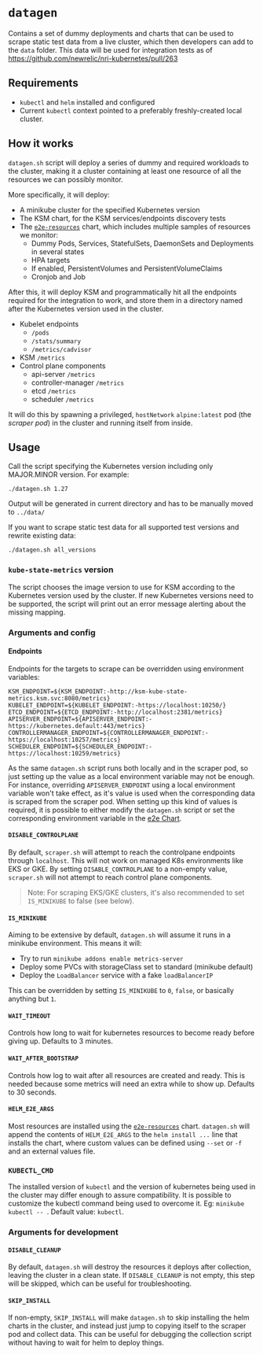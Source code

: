# `datagen`

Contains a set of dummy deployments and charts that can be used to scrape static test data from a live cluster, which then developers can add to the `data` folder. This data will be used for integration tests as of https://github.com/newrelic/nri-kubernetes/pull/263

## Requirements

* `kubectl` and `helm` installed and configured
* Current `kubectl` context pointed to a preferably freshly-created local cluster.

## How it works

`datagen.sh` script will deploy a series of dummy and required workloads to the cluster, making it a cluster containing at least one resource of all the resources we can possibly monitor.

More specifically, it will deploy:
- A minikube cluster for the specified Kubernetes version
- The KSM chart, for the KSM services/endpoints discovery tests
- The [`e2e-resources`](../../../e2e/charts/e2e-resources) chart, which includes multiple samples of resources we monitor:
  - Dummy Pods, Services, StatefulSets, DaemonSets and Deployments in several states
  - HPA targets
  - If enabled, PersistentVolumes and PersistentVolumeClaims
  - Cronjob and Job

After this, it will deploy KSM and programmatically hit all the endpoints required for the integration to work, and store them in a directory named after the Kubernetes version used in the cluster.

- Kubelet endpoints
  - `/pods`
  - `/stats/summary`
  - `/metrics/cadvisor`
- KSM `/metrics`
- Control plane components
  - api-server `/metrics`
  - controller-manager `/metrics`
  - etcd `/metrics`
  - scheduler `/metrics`

It will do this by spawning a privileged, `hostNetwork` `alpine:latest` pod (the _scraper pod_) in the cluster and running itself from inside.

## Usage
Call the script specifying the Kubernetes version including only MAJOR.MINOR version. For example:
```
./datagen.sh 1.27
```
Output will be generated in current directory and has to be manually moved to `../data/`

If you want to scrape static test data for all supported test versions and rewrite existing data:
```
./datagen.sh all_versions
```

### `kube-state-metrics` version
The script chooses the image version to use for KSM according to the Kubernetes version used by the cluster. If new Kubernetes versions need to be supported, the script will print out an error message alerting about the missing mapping.

### Arguments and config

#### Endpoints

Endpoints for the targets to scrape can be overridden using environment variables:

```shell
KSM_ENDPOINT=${KSM_ENDPOINT:-http://ksm-kube-state-metrics.ksm.svc:8080/metrics}
KUBELET_ENDPOINT=${KUBELET_ENDPOINT:-https://localhost:10250/}
ETCD_ENDPOINT=${ETCD_ENDPOINT:-http://localhost:2381/metrics}
APISERVER_ENDPOINT=${APISERVER_ENDPOINT:-https://kubernetes.default:443/metrics}
CONTROLLERMANAGER_ENDPOINT=${CONTROLLERMANAGER_ENDPOINT:-https://localhost:10257/metrics}
SCHEDULER_ENDPOINT=${SCHEDULER_ENDPOINT:-https://localhost:10259/metrics}
```

As the same `datagen.sh` script runs both locally and in the scraper pod, so just setting up the value as a local
environment variable may not be enough. For instance, overriding `APISERVER_ENDPOINT` using a local environment
variable won't take effect, as it's value is used when the corresponding data is scraped from the scraper pod. When
setting up this kind of values is required, it is possible to either modify the `datagen.sh` script or set the
corresponding environment variable in the [e2e Chart](../../../charts/internal/e2e-resources).

#### `DISABLE_CONTROLPLANE`

By default, `scraper.sh` will attempt to reach the controlpane endpoints through `localhost`. This will not work on managed K8s environments like EKS or GKE. By setting `DISABLE_CONTROLPLANE` to a non-empty value, `scraper.sh` will not attempt to reach control plane components.

> Note: For scraping EKS/GKE clusters, it's also recommended to set `IS_MINIKUBE` to false (see below).

#### `IS_MINIKUBE`

Aiming to be extensive by default, `datagen.sh` will assume it runs in a minikube environment. This means it will:
- Try to run `minikube addons enable metrics-server`
- Deploy some PVCs with storageClass set to standard (minikube default)
- Deploy the `LoadBalancer` service with a fake `loadBalancerIP`

This can be overridden by setting `IS_MINIKUBE` to `0`, `false`, or basically anything but `1`.

#### `WAIT_TIMEOUT`

Controls how long to wait for kubernetes resources to become ready before giving up. Defaults to 3 minutes.

#### `WAIT_AFTER_BOOTSTRAP`

Controls how log to wait after all resources are created and ready. This is needed because some metrics will need an extra
while to show up. Defaults to 30 seconds.

#### `HELM_E2E_ARGS`

Most resources are installed using the [`e2e-resources`](../../../e2e/charts/e2e-resources) chart. `datagen.sh` will append the contents of `HELM_E2E_ARGS` to the `helm install ...` line that installs the chart, where custom values can be defined using `--set` or `-f` and an external values file.

### `KUBECTL_CMD`

The installed version of `kubectl` and the version of kubernetes being used in the cluster may differ enough to assure
compatibility. It is possible to customize the kubectl command being used to overcome it. Eg: `minikube kubectl -- `.
Default value: `kubectl`.

### Arguments for development

#### `DISABLE_CLEANUP`

By default, `datagen.sh` will destroy the resources it deploys after collection, leaving the cluster in a clean state. If `DISABLE_CLEANUP` is not empty, this step will be skipped, which can be useful for troubleshooting.

#### `SKIP_INSTALL`

If non-empty, `SKIP_INSTALL` will make `datagen.sh` to skip installing the helm charts in the cluster, and instead just jump to copying itself to the scraper pod and collect data. This can be useful for debugging the collection script without having to wait for helm to deploy things.
